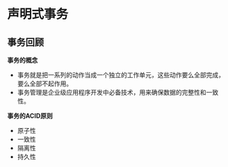 # 声明式事务

## 事务回顾

**事务的概念**

* 事务就是把一系列的动作当成一个独立的工作单元，这些动作要么全部完成，要么全部不起作用。
* 事务管理是企业级应用程序开发中必备技术，用来确保数据的完整性和一致性。

**事务的ACID原则**

* 原子性
* 一致性
* 隔离性
* 持久性



